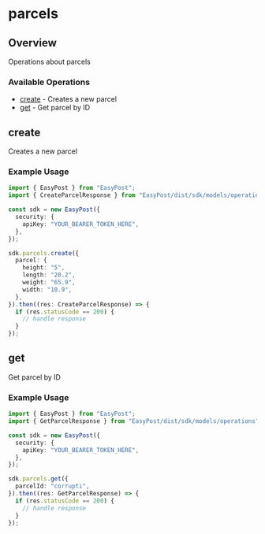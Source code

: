 # parcels

## Overview

Operations about parcels

### Available Operations

* [create](#create) - Creates a new parcel
* [get](#get) - Get parcel by ID

## create

Creates a new parcel

### Example Usage

```typescript
import { EasyPost } from "EasyPost";
import { CreateParcelResponse } from "EasyPost/dist/sdk/models/operations";

const sdk = new EasyPost({
  security: {
    apiKey: "YOUR_BEARER_TOKEN_HERE",
  },
});

sdk.parcels.create({
  parcel: {
    height: "5",
    length: "20.2",
    weight: "65.9",
    width: "10.9",
  },
}).then((res: CreateParcelResponse) => {
  if (res.statusCode == 200) {
    // handle response
  }
});
```

## get

Get parcel by ID

### Example Usage

```typescript
import { EasyPost } from "EasyPost";
import { GetParcelResponse } from "EasyPost/dist/sdk/models/operations";

const sdk = new EasyPost({
  security: {
    apiKey: "YOUR_BEARER_TOKEN_HERE",
  },
});

sdk.parcels.get({
  parcelId: "corrupti",
}).then((res: GetParcelResponse) => {
  if (res.statusCode == 200) {
    // handle response
  }
});
```
